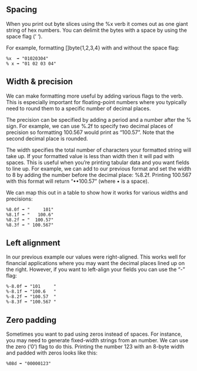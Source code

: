 
## Spacing
When you print out byte slices using the %x verb it comes out as one giant string of hex numbers. You can delimit the bytes with a space by using the space flag (‘ ‘).

For example, formatting []byte{1,2,3,4} with and without the space flag:
```
%x  ➡ "01020304"
% x ➡ "01 02 03 04"
```

## Width & precision
We can make formatting more useful by adding various flags to the verb. This is especially important for floating-point numbers where you typically need to round them to a specific number of decimal places.

The precision can be specified by adding a period and a number after the % sign. For example, we can use %.2f to specify two decimal places of precision so formatting 100.567 would print as “100.57”. Note that the second decimal place is rounded.

The width specifies the total number of characters your formatted string will take up. If your formatted value is less than width then it will pad with spaces. This is useful when you’re printing tabular data and you want fields to line up. For example, we can add to our previous format and set the width to 8 by adding the number before the decimal place: %8.2f. Printing 100.567 with this format will return “••100.57” (where • is a space).

We can map this out in a table to show how it works for various widths and precisions:
```
%8.0f ➡ "     101"
%8.1f ➡ "   100.6"
%8.2f ➡ "  100.57"
%8.3f ➡ " 100.567"
```

## Left alignment
In our previous example our values were right-aligned. This works well for financial applications where you may want the decimal places lined up on the right. However, if you want to left-align your fields you can use the “-” flag:
```
%-8.0f ➡ "101     "
%-8.1f ➡ "100.6   "
%-8.2f ➡ "100.57  "
%-8.3f ➡ "100.567 "
```

## Zero padding
Sometimes you want to pad using zeros instead of spaces. For instance, you may need to generate fixed-width strings from an number. We can use the zero (‘0’) flag to do this. Printing the number 123 with an 8-byte width and padded with zeros looks like this:
```
%08d ➡ "00000123"
```